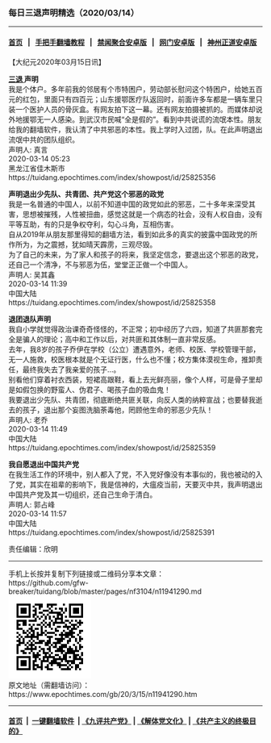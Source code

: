 ### 每日三退声明精选（2020/03/14）
------------------------

#### [首页](https://github.com/gfw-breaker/banned-news1/blob/master/README.md) &nbsp;&nbsp;|&nbsp;&nbsp; [手把手翻墙教程](https://github.com/gfw-breaker/guides/wiki) &nbsp;&nbsp;|&nbsp;&nbsp; [禁闻聚合安卓版](https://github.com/gfw-breaker/bn-android) &nbsp;&nbsp;|&nbsp;&nbsp; [网门安卓版](https://github.com/oGate2/oGate) &nbsp;&nbsp;|&nbsp;&nbsp; [神州正道安卓版](https://github.com/SzzdOgate/update) 



<div class="post_content" id="artbody" itemprop="articleBody">
 <!-- article content begin -->
 <p>
  【大纪元2020年03月15日讯】
 </p>
 <p>
  <strong>
   <a href="https://www.epochtimes.com/gb/tag/%E4%B8%89%E9%80%80.html">
    三退
   </a>
   声明
  </strong>
  <br/>
  我是个体户。多年前我的邻居有个市特困户，劳动部长慰问这个特困户，给她五百元的红包，里面只有四百元；山东援鄂医疗队返回时，前面许多车都是一辆车里只装一个医护人员的骨灰盒。有网友拍下这一幕。还有网友拍摄被抓的。而媒体却说外地援鄂无一人感染。到武汉市民喊“全是假的”。看到中共说谎的流氓本性。朋友给我的翻墙软件，我认清了中共邪恶的本性。我上学时入过团，队。在此声明退出流氓中共的团队组织。
  <br/>
  声明人: 真言
  <br/>
  2020-03-14 05:23
  <br/>
  黑龙江省佳木斯市
  <br/>
  https://tuidang.epochtimes.com/index/showpost/id/25825356
 </p>
 <p>
  <strong>
   声明退出少先队、共青团、共产党这个邪恶的政党
  </strong>
  <br/>
  我是一名普通的中国人，以前不知道中国的政党如此的邪恶，二十多年来深受其害，思想被摧残，人性被扭曲，感觉这就是一个病态的社会，没有人权自由，没有平等互助，有的只是争权夺利，勾心斗角，互相伤害。
  <br/>
  自从2019年从朋友那里得知的翻墙方法，看到如此多的真实的披露中国政党的所作所为，为之震撼，犹如晴天霹雳，三观尽毁。
  <br/>
  为了自己的未来，为了家人和孩子的将来，我坚定信念，要退出这个邪恶的政党，还自己一个清净，不与邪恶为伍，堂堂正正做一个中国人。
  <br/>
  声明人: 吴其鑫
  <br/>
  2020-03-14 11:39
  <br/>
  中国大陆
  <br/>
  https://tuidang.epochtimes.com/index/showpost/id/25825358
 </p>
 <p>
  <strong>
   退团退队声明
  </strong>
  <br/>
  我自小学就觉得政治课奇奇怪怪的，不正常；初中经历了六四，知道了共匪那套完全是骗人的理论；高中和工作以后，对共匪和其体制一直非常反感。
  <br/>
  去年，我8岁的孩子乔伊在学校（公立）遭遇意外，老师、校医、学校管理干部，无一人施救，校医根本就是个无证行医，什么也不懂；校方集体漠视生命，推卸责任，最终我失去了我亲爱的孩子…。
  <br/>
  别看他们穿着衬衣西装，短裙高跟鞋，看上去光鲜亮丽，像个人样，可是骨子里却是如假包换的野蛮人、伪君子、喝孩子血的吸血鬼！
  <br/>
  我要退出少先队、共青团，彻底断绝共匪关联，向反人类的纳粹宣战；也要替我逝去的孩子，退出那个妄图洗脑荼毒他，罔顾他生命的邪恶少先队！
  <br/>
  声明人: 老乔
  <br/>
  2020-03-14 11:49
  <br/>
  中国大陆
  <br/>
  https://tuidang.epochtimes.com/index/showpost/id/25825359
 </p>
 <p>
  <strong>
   我自愿退出中国共产党
  </strong>
  <br/>
  在我生活工作的环境中，别人都入了党，不入党好像没有本事似的，我也被动的入了党，其实在祖辈的影响下，我是信神的，大瘟疫当前，天要灭中共，我声明退出中国共产党及其一切组织，还自己生命于清白。
  <br/>
  声明人: 郭占峰
  <br/>
  2020-03-14 11:57
  <br/>
  中国大陆
  <br/>
  https://tuidang.epochtimes.com/index/showpost/id/25825391
 </p>
 <p>
  责任编辑：欣明
 </p>
 <!-- article content end -->
 <div id="below_article_ad">
 </div>
</div>

<hr/>
手机上长按并复制下列链接或二维码分享本文章：<br/>
https://github.com/gfw-breaker/tuidang/blob/master/pages/nf3104/n11941290.md <br/>
<a href='https://github.com/gfw-breaker/tuidang/blob/master/pages/nf3104/n11941290.md'><img src='https://github.com/gfw-breaker/tuidang/blob/master/pages/nf3104/n11941290.md.png'/></a> <br/>
原文地址（需翻墙访问）：https://www.epochtimes.com/gb/20/3/15/n11941290.htm


------------------------
#### [首页](https://github.com/gfw-breaker/banned-news/blob/master/README.md) &nbsp;|&nbsp; [一键翻墙软件](https://github.com/gfw-breaker/nogfw/blob/master/README.md) &nbsp;| [《九评共产党》](https://github.com/gfw-breaker/9ping.md/blob/master/README.md#九评之一评共产党是什么) | [《解体党文化》](https://github.com/gfw-breaker/jtdwh.md/blob/master/README.md) | [《共产主义的终极目的》](https://github.com/gfw-breaker/gczydzjmd.md/blob/master/README.md)


<img src='http://gfw-breaker.win/tuidang/pages/nf3104/n11941290.md' width='0px' height='0px'/>